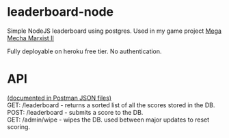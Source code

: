 # leaderboard-node
Simple NodeJS leaderboard using postgres.
Used in my game project [Mega Mecha Marxist II](https://github.com/fahseltc/phaser-space-game)

Fully deployable on heroku free tier. No authentication.

# API
[(documented in Postman JSON files)](https://github.com/fahseltc/leaderboard-node/blob/master/docs/leaderboard.postman_collection.json)  
GET: /leaderboard - returns a sorted list of all the scores stored in the DB.  
POST: /leaderboard - submits a score to the DB.  
GET: /admin/wipe - wipes the DB. used between major updates to reset scoring.  
